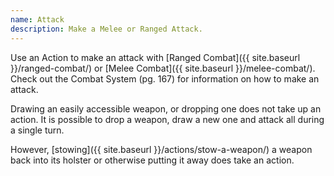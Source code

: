 ```yaml
---
name: Attack
description: Make a Melee or Ranged Attack.
---
```


Use an Action to make an attack with [Ranged Combat]({{ site.baseurl }}/ranged-combat/)
or [Melee Combat]({{ site.baseurl }}/melee-combat/). Check out the Combat System (pg.
    167) for information on how to make an attack.

Drawing an easily accessible weapon, or dropping one does not take up an action. It is possible to drop a weapon, draw a new one and attack all during a single turn.

However, [stowing]({{ site.baseurl }}/actions/stow-a-weapon/) a weapon back into its holster or otherwise putting it away does take an action. 